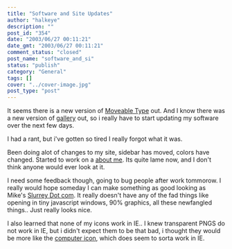 ```yaml
---
title: "Software and Site Updates"
author: "halkeye"
description: ""
post_id: "354"
date: "2003/06/27 00:11:21"
date_gmt: "2003/06/27 00:11:21"
comment_status: "closed"
post_name: "software_and_si"
status: "publish"
category: "General"
tags: []
cover: "../cover-image.jpg"
post_type: "post"
---
```


It seems there is a new version of [Moveable Type](http://www.movabletype.org/news/2003_05.shtml#000842) out. And I know there was a new version of [gallery](http://gallery.sourceforge.net/) out, so i really have to start updating my software over the next few days.

I had a rant, but i've gotten so tired I really forgot what it was.

Been doing alot of changes to my site, sidebar has moved, colors have changed. Started to work on a [about me](/about/). Its quite lame now, and I don't think anyone would ever look at it.

I need some feedback though, going to bug people after work tommorow. I really would hope someday I can make something as good looking as Mike's [Slurrey Dot com](http://www.slurrey.com). It really doesn't have any of the fad things like opening in tiny javascript windows, 90% graphics, all these newfangled things.. Just really looks nice.

I also learned that none of my icons work in IE.. I knew transparent PNGS do not work in IE, but i didn't expect them to be that bad, i thought they would be more like the [computer icon](General.png), which does seem to sorta work in IE.
